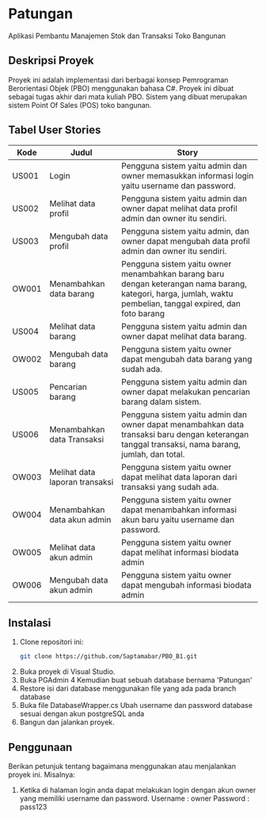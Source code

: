 # Patungan
Aplikasi Pembantu Manajemen Stok dan Transaksi Toko Bangunan

## Deskripsi Proyek
Proyek ini adalah implementasi dari berbagai konsep Pemrograman Berorientasi Objek (PBO) menggunakan bahasa C#. 
Proyek ini dibuat sebagai tugas akhir dari mata kuliah PBO. Sistem yang dibuat merupakan sistem Point Of Sales (POS) toko bangunan.

## Tabel User Stories
| Kode | Judul                         | Story                                                                                                                                                       |
|------|-------------------------------|-------------------------------------------------------------------------------------------------------------------------------------------------------------|
| US001| Login                         | Pengguna sistem yaitu admin dan owner memasukkan informasi login yaitu username dan password.                                                               |
| US002| Melihat data profil           | Pengguna sistem yaitu admin dan owner dapat melihat data profil admin dan owner itu sendiri.                                                                |
| US003| Mengubah data profil          | Pengguna sistem yaitu admin, dan owner dapat mengubah data profil admin dan owner itu sendiri.                                                              |
| OW001| Menambahkan data barang       | Pengguna sistem yaitu owner menambahkan barang baru dengan keterangan nama barang, kategori, harga, jumlah, waktu pembelian, tanggal expired, dan foto barang|
| US004| Melihat data barang           | Pengguna sistem yaitu admin dan owner dapat melihat data barang.                                                                                            |
| OW002| Mengubah data barang          | Pengguna sistem yaitu owner dapat mengubah data barang yang sudah ada.                                                                                      |
| US005| Pencarian barang              | Pengguna sistem yaitu admin dan owner dapat melakukan pencarian barang dalam sistem.                                                                        |
| US006| Menambahkan data Transaksi    | Pengguna sistem yaitu admin dan owner dapat menambahkan data transaksi baru dengan keterangan tanggal transaksi, nama barang, jumlah, dan total.            |
| OW003| Melihat data laporan transaksi| Pengguna sistem yaitu owner dapat melihat data laporan dari transaksi yang sudah ada.                                                                       |
| OW004| Menambahkan data akun admin   | Pengguna sistem yaitu owner dapat menambahkan informasi akun baru yaitu username dan password.                                                              |
| OW005| Melihat data akun admin       | Pengguna sistem yaitu owner dapat melihat informasi biodata admin                                                                                           |
| OW006| Mengubah data akun admin      | Pengguna sistem yaitu owner dapat mengubah informasi biodata admin                                                                                          |

## Instalasi
1. Clone repositori ini:
    ```bash
    git clone https://github.com/Saptamabar/PBO_B1.git
    ```
2. Buka proyek di Visual Studio.
3. Buka PGAdmin 4 Kemudian buat sebuah database bernama 'Patungan'
4. Restore isi dari database menggunakan file yang ada pada branch database
5. Buka file DatabaseWrapper.cs Ubah username dan password database sesuai dengan akun postgreSQL anda
6. Bangun dan jalankan proyek.

## Penggunaan
Berikan petunjuk tentang bagaimana menggunakan atau menjalankan proyek ini. Misalnya:
1. Ketika di halaman login anda dapat melakukan login dengan akun owner yang memiliki username dan password.
   Username : owner
   Password : pass123
